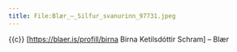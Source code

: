 ```yaml
---
title: File:Blær_–_Silfur_svanurinn_97731.jpeg
---
```


{{c}} [https://blaer.is/profill/birna Birna Ketilsdóttir Schram] – Blær
